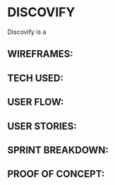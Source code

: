 # DISCOVIFY
Discovify is a 

## WIREFRAMES:

## TECH USED:

## USER FLOW:

## USER STORIES:

## SPRINT BREAKDOWN:

## PROOF OF CONCEPT: